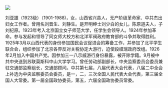 ![](https://s2.loli.net/2022/08/12/RLqVgBTk53Nrf7h.jpg)

刘亚雄（1923级）（1901-1988)，女，山西省兴县人，无产阶级革命家、中共杰出妇女工作者。曾用名刘晋生、刘静生。是开明绅士刘少白的女儿，陈原道夫人，子刘纪原。1923年考入北京国立女子师范大学，任学生会领导人。1924年参加革命。参与发起和领导了同女师大校方和北洋军阀政府教育部的斗争并取得胜利。1925年3月以山西代表的身份参加国民会议促进会的筹备工作，并参加了北平学生联合会，组织参加了北京各界反对关税协定大游行，迫使段祺瑞政府改组。1926年2月加入中国共产党。因参加三一八示威游行身份暴露，被开除学籍。9月被中共中央送到苏联莫斯科中山大学学习。曾任劳动部副部长，中央监察委员会委员兼驻交通部监察组长，交通部顾问。中共第七届，八届代表大会代表，八届二中全会上补选为中央监察委员会委员，是一，二，三次全国人民代表大会代表，第三届全国人大常委。第一届全国政协委员，第五，六届全国政协委员常委。